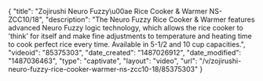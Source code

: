{
    "title": "Zojirushi Neuro Fuzzy\u00ae Rice Cooker & Warmer NS-ZCC10\/18",
    "description": "The Neuro Fuzzy Rice Cooker & Warmer features advanced Neuro Fuzzy logic technology, which allows the rice cooker to 'think' for itself and make fine adjustments to temperature and heating time to cook perfect rice every time.  Available in 5-1\/2 and 10 cup capacities.",
    "videoid": "85375303",
    "date_created": "1487026912",
    "date_modified": "1487036463",
    "type": "captivate",
    "layout": "video",
    "url": "\/v\/zojirushi-neuro-fuzzy-rice-cooker-warmer-ns-zcc10-18\/85375303"
}